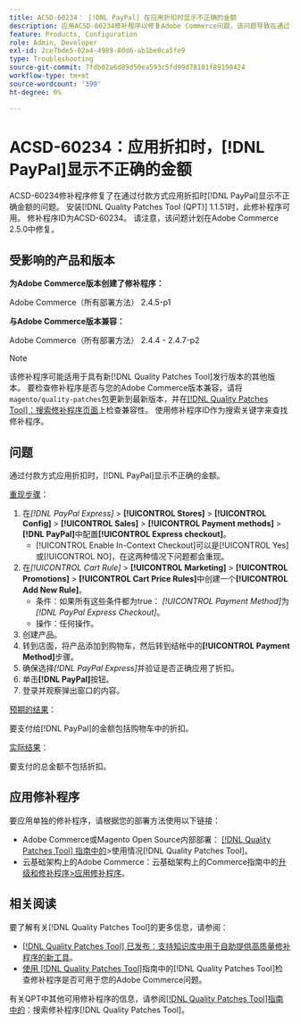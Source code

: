 ```yaml
---
title: ACSD-60234： [!DNL PayPal] 在应用折扣时显示不正确的金额
description: 应用ACSD-60234修补程序以修复Adobe Commerce问题，该问题导致在通过付款方式应用折扣时， [!DNL PayPal] 显示不正确的金额。
feature: Products, Configuration
role: Admin, Developer
exl-id: 2ce7bde5-02a4-4989-80d6-ab1be0ca5fe9
type: Troubleshooting
source-git-commit: 7fdb02a6d89d50ea593c5fd99d78101f89198424
workflow-type: tm+mt
source-wordcount: '399'
ht-degree: 0%

---
```


# ACSD-60234：应用折扣时，[!DNL PayPal]显示不正确的金额

ACSD-60234修补程序修复了在通过付款方式应用折扣时[!DNL PayPal]显示不正确金额的问题。 安装[!DNL Quality Patches Tool (QPT)] 1.1.51时，此修补程序可用。 修补程序ID为ACSD-60234。 请注意，该问题计划在Adobe Commerce 2.5.0中修复。

## 受影响的产品和版本

**为Adobe Commerce版本创建了修补程序：**

Adobe Commerce（所有部署方法） 2.4.5-p1

**与Adobe Commerce版本兼容：**

Adobe Commerce（所有部署方法） 2.4.4 - 2.4.7-p2

>[!NOTE]
>
>该修补程序可能适用于具有新[!DNL Quality Patches Tool]发行版本的其他版本。 要检查修补程序是否与您的Adobe Commerce版本兼容，请将`magento/quality-patches`包更新到最新版本，并在[[!DNL Quality Patches Tool]：搜索修补程序页面](https://experienceleague.adobe.com/tools/commerce-quality-patches/index.html)上检查兼容性。 使用修补程序ID作为搜索关键字来查找修补程序。

## 问题

通过付款方式应用折扣时，[!DNL PayPal]显示不正确的金额。

<u>重现步骤</u>：

1. 在&#x200B;*[!DNL PayPal Express]* > **[!UICONTROL Stores]** > **[!UICONTROL Config]** > **[!UICONTROL Sales]** > **[!UICONTROL Payment methods]** > **[!DNL PayPal]**&#x200B;中配置&#x200B;**[!UICONTROL Express checkout]**。
   * [!UICONTROL Enable In-Context Checkout]可以是[!UICONTROL Yes]或[!UICONTROL NO]，在这两种情况下问题都会重现。
1. 在&#x200B;*[!UICONTROL Cart Rule]* > **[!UICONTROL Marketing]** > **[!UICONTROL Promotions]** > **[!UICONTROL Cart Price Rules]**&#x200B;中创建一个&#x200B;**[!UICONTROL Add New Rule]**。
   * 条件：如果所有这些条件都为true： *[!UICONTROL Payment Method]*&#x200B;为&#x200B;*[!DNL PayPal Express Checkout]*。
   * 操作：任何操作。
1. 创建产品。
1. 转到店面，将产品添加到购物车，然后转到结帐中的&#x200B;**[!UICONTROL Payment Method]**&#x200B;步骤。
1. 确保选择&#x200B;*[!DNL PayPal Express]*&#x200B;并验证是否正确应用了折扣。
1. 单击&#x200B;**[!DNL PayPal]**&#x200B;按钮。
1. 登录并观察弹出窗口的内容。

<u>预期的结果</u>：

要支付给[!DNL PayPal]的金额包括购物车中的折扣。

<u>实际结果</u>：

要支付的总金额不包括折扣。

## 应用修补程序

要应用单独的修补程序，请根据您的部署方法使用以下链接：

* Adobe Commerce或Magento Open Source内部部署： [[!DNL Quality Patches Tool] 指南中的](/help/tools/quality-patches-tool/usage.md)>使用情况[!DNL Quality Patches Tool]。
* 云基础架构上的Adobe Commerce：云基础架构上的Commerce指南中的[升级和修补程序>应用修补程序](https://experienceleague.adobe.com/docs/commerce-cloud-service/user-guide/develop/upgrade/apply-patches.html)。

## 相关阅读

要了解有关[!DNL Quality Patches Tool]的更多信息，请参阅：

* [[!DNL Quality Patches Tool] 已发布：支持知识库中用于自助提供高质量修补程序的新工具](https://experienceleague.adobe.com/en/docs/commerce-operations/tools/quality-patches-tool/quality-patches-tool-to-self-serve-quality-patches)。
* [使用 [!DNL Quality Patches Tool]](/help/tools/quality-patches-tool/patches-available-in-qpt/check-patch-for-magento-issue-with-magento-quality-patches.md)指南中的[!DNL Quality Patches Tool]检查修补程序是否可用于您的Adobe Commerce问题。

有关QPT中其他可用修补程序的信息，请参阅[[!DNL Quality Patches Tool]指南中的](https://experienceleague.adobe.com/tools/commerce-quality-patches/index.html)：搜索修补程序[!DNL Quality Patches Tool]。
